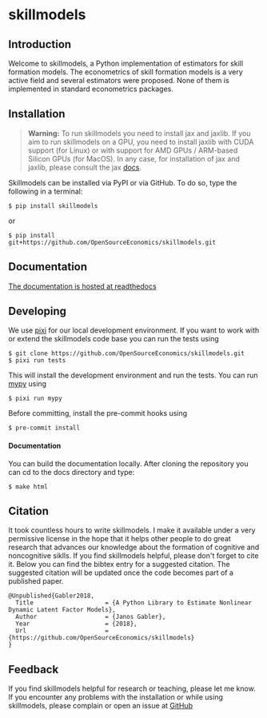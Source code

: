 # skillmodels

## Introduction

Welcome to skillmodels, a Python implementation of estimators for skill formation
models. The econometrics of skill formation models is a very active field and several
estimators were proposed. None of them is implemented in standard econometrics packages.

## Installation

> **Warning:** To run skillmodels you need to install jax and jaxlib. If you aim to run
> skillmodels on a GPU, you need to install jaxlib with CUDA support (for Linux) or with
> support for AMD GPUs / ARM-based Silicon GPUs (for MacOS). In any case, for
> installation of jax and jaxlib, please consult the jax
> [docs](https://jax.readthedocs.io/en/latest/installation.html#supported-platforms).

Skillmodels can be installed via PyPI or via GitHub. To do so, type the following in a
terminal:

```console
$ pip install skillmodels
```

or

```console
$ pip install git+https://github.com/OpenSourceEconomics/skillmodels.git
```

## Documentation

[The documentation is hosted at readthedocs](https://skillmodels.readthedocs.io/en/latest/)

## Developing

We use [pixi](https://pixi.sh/latest/) for our local development environment. If you
want to work with or extend the skillmodels code base you can run the tests using

```console
$ git clone https://github.com/OpenSourceEconomics/skillmodels.git
$ pixi run tests
```

This will install the development environment and run the tests. You can run
[mypy](https://mypy-lang.org/) using

```console
$ pixi run mypy
```

Before committing, install the pre-commit hooks using

```console
$ pre-commit install
```

#### Documentation

You can build the documentation locally. After cloning the repository you can cd to the
docs directory and type:

```console
$ make html
```

## Citation

It took countless hours to write skillmodels. I make it available under a very
permissive license in the hope that it helps other people to do great research that
advances our knowledge about the formation of cognitive and noncognitive siklls. If you
find skillmodels helpful, please don't forget to cite it. Below you can find the bibtex
entry for a suggested citation. The suggested citation will be updated once the code
becomes part of a published paper.

```
@Unpublished{Gabler2018,
  Title                    = {A Python Library to Estimate Nonlinear Dynamic Latent Factor Models},
  Author                   = {Janos Gabler},
  Year                     = {2018},
  Url                      = {https://github.com/OpenSourceEconomics/skillmodels}
}
```

## Feedback

If you find skillmodels helpful for research or teaching, please let me know. If you
encounter any problems with the installation or while using skillmodels, please complain
or open an issue at [GitHub](https://github.com/OpenSourceEconomics/skillmodels)
